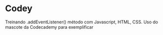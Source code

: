 # Codey
Treinando .addEventListener() método com Javascript, HTML, CSS. Uso do mascote da Codecademy para exemplificar

